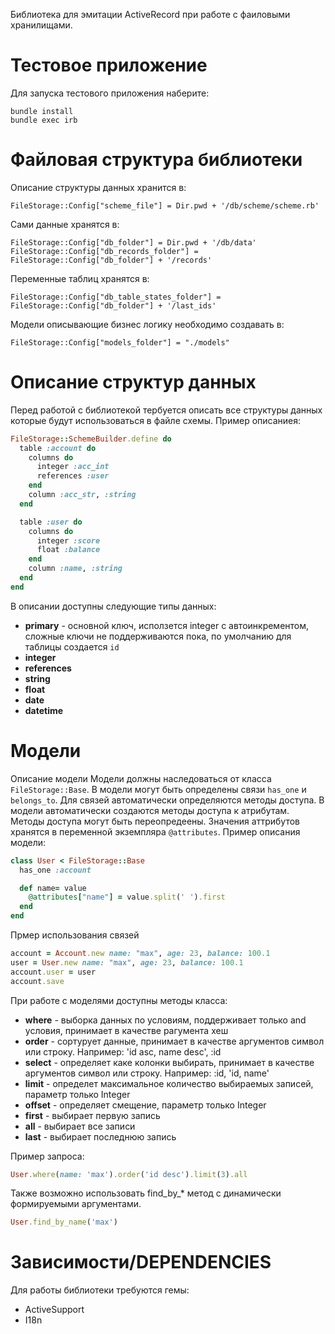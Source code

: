 
Библиотека для эмитации ActiveRecord при работе с фаиловыми хранилищами.

Тестовое приложение
======
Для запуска тестового приложения наберите:
```
bundle install
bundle exec irb
```
Файловая структура библиотеки
======

Описание структуры данных хранится в:
```
FileStorage::Config["scheme_file"] = Dir.pwd + '/db/scheme/scheme.rb'
```
Сами данные хранятся в:
```
FileStorage::Config["db_folder"] = Dir.pwd + '/db/data'
FileStorage::Config["db_records_folder"] = FileStorage::Config["db_folder"] + '/records'
```
Переменные таблиц хранятся в:
```
FileStorage::Config["db_table_states_folder"] = FileStorage::Config["db_folder"] + '/last_ids'
```
Модели описывающие бизнес логику необходимо создавать в:
```
FileStorage::Config["models_folder"] = "./models"
```

Описание структур данных
======
Перед работой с библиотекой тербуется описать все структуры данных которые будут использоваться в файле схемы. Пример описаниея:
```ruby
FileStorage::SchemeBuilder.define do
  table :account do
    columns do
      integer :acc_int
      references :user
    end
    column :acc_str, :string
  end

  table :user do
    columns do
      integer :score
      float :balance
    end
    column :name, :string
  end
end
```

В описании доступны следующие типы данных:
* **primary** - основной ключ, исползется integer с автоинкрементом, сложные ключи не поддерживаются пока, по умолчанию для таблицы создается `id`
* **integer**
* **references**
* **string**
* **float**
* **date**
* **datetime**

Модели
======

Описание модели
Модели должны наследоваться от класса `FileStorage::Base`.
В модели могут быть определены связи `has_one` и `belongs_to`. Для связей автоматически определяются методы доступа.
В модели автоматически создаются методы доступа к атрибутам. Методы доступа могут быть переопредеены.
Значения аттрибутов хранятся в переменной экземпляра `@attributes`.
Пример описания модели:
```ruby
class User < FileStorage::Base
  has_one :account

  def name= value
    @attributes["name"] = value.split(' ').first
  end
end
```

Прмер использования связей
```ruby
account = Account.new name: "max", age: 23, balance: 100.1
user = User.new name: "max", age: 23, balance: 100.1
account.user = user
account.save
```


При работе с моделями доступны методы класса:
* **where** - выборка данных по условиям, поддерживает только and условия, принимает в качестве рагумента хеш
* **order** - сортурует данные, принимает в качестве аргументов символ или строку. Например: 'id asc, name desc', :id
* **select** - определяет каке колонки выбирать, принимает в качестве аргументов символ или строку. Например: :id, 'id, name'
* **limit** - определет максимальное количество выбираемых записей, параметр только Integer
* **offset** - определяет смещение, параметр только Integer
* **first** - выбирает первую запись
* **all** - выбирает все записи
* **last** - выбирает последнюю запись

Пример запроса:
```ruby
User.where(name: 'max').order('id desc').limit(3).all
```
Также возможно использовать find_by_* метод с динамически формируемыми аргументами.
```ruby
User.find_by_name('max')
```


Зависимости/DEPENDENCIES
======

Для работы библиотеки требуются гемы:
* ActiveSupport
* I18n
